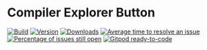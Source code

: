 # Compiler Explorer Button

[![Build](https://github.com/teinnsei/compiler-explorer-button-idea-plugin/workflows/Scala%20CI/badge.svg)](https://github.com/teinnsei/compiler-explorer-button-idea-plugin/actions)
[![Version](https://img.shields.io/jetbrains/plugin/v/com.github.teinnsei.compiler_explorer)](https://plugins.jetbrains.com/plugin/18924-compiler-explorer-button)
[![Downloads](https://img.shields.io/jetbrains/plugin/d/com.github.teinnsei.compiler_explorer)](https://plugins.jetbrains.com/plugin/18924-compiler-explorer-button)
[![Average time to resolve an issue](http://isitmaintained.com/badge/resolution/teinnsei/compiler-explorer-button-idea-plugin.svg)](https://github.com/teinnsei/compiler-explorer-button-idea-plugin/issues)
[![Percentage of issues still open](http://isitmaintained.com/badge/open/teinnsei/compiler-explorer-button-idea-plugin.svg)](https://github.com/teinnsei/compiler-explorer-button-idea-plugin/issues)
[![Gitpod ready-to-code](https://img.shields.io/badge/Gitpod-ready--to--code-blue?logo=gitpod)](https://gitpod.io/#https://github.com/teinnsei/compiler-explorer-button-idea-plugin)
